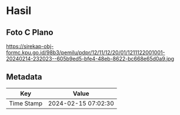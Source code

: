 # Hasil

## Foto C Plano

https://sirekap-obj-formc.kpu.go.id/98b3/pemilu/pdpr/12/11/12/20/01/1211122001001-20240214-232023--605b9ed5-bfe4-48eb-8622-bc668e65d0a9.jpg


## Metadata

| Key        | Value               |
| ---------- | ------------------- |
| Time Stamp | 2024-02-15 07:02:30 |



